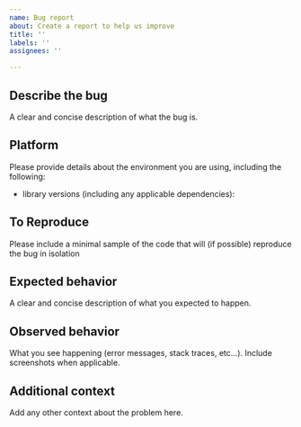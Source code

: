```yaml
---
name: Bug report
about: Create a report to help us improve
title: ''
labels: ''
assignees: ''

---
```


## Describe the bug
A clear and concise description of what the bug is.

## Platform

Please provide details about the environment you are using, including the following:
- library versions (including any applicable dependencies): 

## To Reproduce
Please include a minimal sample of the code that will (if possible) reproduce the bug in isolation

## Expected behavior
A clear and concise description of what you expected to happen.

## Observed behavior
What you see happening (error messages, stack traces, etc...). Include screenshots when applicable.

## Additional context
Add any other context about the problem here.
